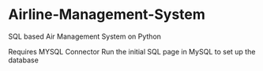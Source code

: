 # Airline-Management-System

SQL based Air Management System on Python

Requires MYSQL Connector
Run the initial SQL page in MySQL to set up the database
